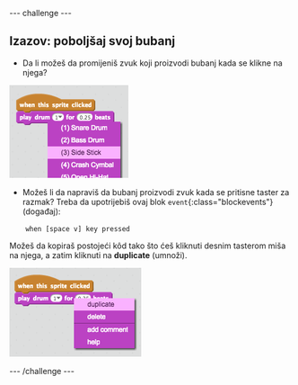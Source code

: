--- challenge ---

## Izazov: poboljšaj svoj bubanj

+ Da li možeš da promijeniš zvuk koji proizvodi bubanj kada se klikne na njega?

![screenshot](images/band-drum-sound.png)

+ Možeš li da napraviš da bubanj proizvodi zvuk kada se pritisne taster za razmak? Treba da upotrijebiš ovaj blok `event`{:class="blockevents"} (događaj):

```blocks
    when [space v] key pressed
```

Možeš da kopiraš postojeći kôd tako što ćeš kliknuti desnim tasterom miša na njega, a zatim kliknuti na **duplicate** (umnoži).

![screenshot](images/band-duplicate-code.png)

--- /challenge ---